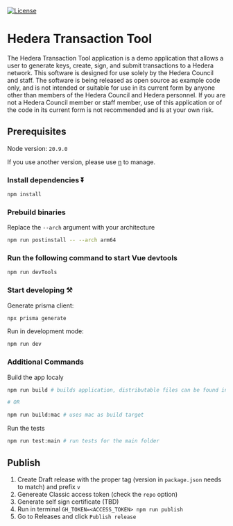 [![License](https://img.shields.io/badge/License-Apache%202.0-blue.svg)](https://opensource.org/licenses/Apache-2.0)

# Hedera Transaction Tool

The Hedera Transaction Tool application is a demo application that allows a user to generate keys, create, sign, and submit transactions to a Hedera network. This software is designed for use solely by the Hedera Council and staff. The software is being released as open source as example code only, and is not intended or suitable for use in its current form by anyone other than members of the Hedera Council and Hedera personnel. If you are not a Hedera Council member or staff member, use of this application or of the code in its current form is not recommended
and is at your own risk.

## Prerequisites

Node version: `20.9.0`

If you use another version, please use [n](https://github.com/tj/n) to manage.

### Install dependencies ⏬

```bash
npm install
```

### Prebuild binaries

Replace the `--arch` argument with your architecture

```bash
npm run postinstall -- --arch arm64
```

### Run the following command to start Vue devtools

```bash
npm run devTools
```

### Start developing ⚒️

Generate prisma client:

```bash
npx prisma generate
```

Run in development mode:

```bash
npm run dev
```

### Additional Commands

Build the app localy

```bash
npm run build # builds application, distributable files can be found in "dist" folder

# OR

npm run build:mac # uses mac as build target
```

Run the tests

```bash
npm run test:main # run tests for the main folder
```

## Publish

1. Create Draft release with the proper tag (version in `package.json` needs to match) and prefix `v`
2. Genereate Classic access token (check the `repo` option)
3. Generate self sign certificate (TBD)
4. Run in terminal `GH_TOKEN=<ACCESS_TOKEN> npm run publish`
5. Go to Releases and click `Publish release`
